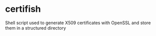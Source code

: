 # certifish
Shell script used to generate X509 certificates with OpenSSL and store them in a structured directory
